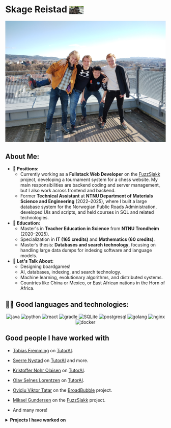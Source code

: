 <h1> Skage Reistad  <img src="karuBear.jpg" width="45" align="center"/> </h1> 
<div align="center">
<img src="SverreSkageKrisogSimon.jpg">
</div>

## About Me:

- **🚀 Positions:**
    - Currently working as a **Fullstack Web Developer** on the [FuzzSjakk](https://github.com/mikelism/fuzzpwa) project, developing a tournament system for a chess website. My main responsibilities are backend coding and server management, but I also work across frontend and backend.
    - Former **Technical Assistant** at **NTNU Department of Materials Science and Engineering** (2022–2025), where I built a large database system for the Norwegian Public Roads Administration, developed UIs and scripts, and held courses in SQL and related technologies.
- **🏦 Education:**
    - Master's in **Teacher Education in Science** from **NTNU Trondheim** (2020–2025).
    - Specialization in **IT (165 credits)** and **Mathematics (60 credits)**.  
    - Master’s thesis: **Databases and search technology**, focusing on handling large data dumps for indexing software and language models.  
- **💬 Let's Talk About:** 
    - Designing boardgames!
    - AI, databases, indexing, and search technology.
    - Machine learning, evolutionary algorithms, and distributed systems.
    - Countries like China or Mexico, or East African nations in the Horn of Africa.

<h2> 🧑‍💻 Good languages and technologies: </h2>

<div align="center">
    <img src="https://www.vectorlogo.zone/logos/java/java-icon.svg" alt="java"                          width="75" height="75"/>  
    <img src="https://www.vectorlogo.zone/logos/python/python-icon.svg" alt="python"                    width="65" height="65"/>
    <img src="https://www.vectorlogo.zone/logos/reactjs/reactjs-icon.svg" alt="react"                   width="55" height="65"/>
    <img src="https://www.vectorlogo.zone/logos/gradle/gradle-icon.svg" alt="gradle"                    width="55" height="65"/>
    <img src="https://www.vectorlogo.zone/logos/sqlite/sqlite-icon.svg" alt="SQLite"                    width="75" height="65"/>
    <img src="https://www.vectorlogo.zone/logos/postgresql/postgresql-icon.svg" alt="postgresql"        width="75" height="65"/>
    <img src="https://www.vectorlogo.zone/logos/golang/golang-icon.svg" alt="golang"                    width="75" height="65"/>
    <img src="https://www.vectorlogo.zone/logos/nginx/nginx-icon.svg" alt="nginx"                       width="75" height="65"/>
    <img src="https://www.vectorlogo.zone/logos/docker/docker-official.svg" alt="docker"                width="75" height="65"/>
</div>

<h2> Good people I have worked with </h3>

- [Tobias Fremming](https://github.com/tobiasfremming) on [TutorAI](https://github.com/SverreNystad/TutorAI).
- [Sverre Nystad](https://github.com/SverreNystad) on [TutorAI](https://github.com/SverreNystad/TutorAI) and more.
- [Kristoffer Nohr Olaisen](https://github.com/Knolaisen) on  [TutorAI](https://github.com/SverreNystad/TutorAI).
- [Olav Selnes Lorentzen](https://github.com/olavsl) on [TutorAI](https://github.com/SverreNystad/TutorAI).
- [Ovidiu Viktor Tatar](https://github.com/Impelon) on the [BroadBubble](https://github.com/LockedInTheSkage/BroadBubble) project.
- [Mikael Gundersen](https://github.com/mikelism) on the [FuzzSjakk](https://github.com/mikelism/fuzzpwa) project.

- And many more!

<details>
  <summary><strong>Projects I have worked on</strong></summary>
  <br>
  
  <div align="center">

  <h3><a href="https://github.com/CogitoNTNU/TutorAI" width="200">TutorAI</a></h3>
  <p> 
  TutorAI is a RAG system capable of assisting with learning academic subjects using user-provided documents. Supported OCR for scanned books and articles. My work focused on OCR integration and vector search, but I contributed across the stack.
  </p>
  <br><img src="https://github.com/CogitoNTNU/TutorAI/blob/main/docs/images/TutorAI.png">
  <hr>

  <h3><a href="https://github.com/LockedInTheSkage/BroadBubble" width="200">Broad Bubble</a></h3>
  <p> 
  Agent-based simulation exploring ways to reduce isolation in social media. We extended an earlier research project to introduce customizable tools for studying filter bubbles. Published in *"Broadening the Bubble: Technological Countermeasures to Isolation in an Agent-based Simulation of Social Media"*.

The model builds upon the foundational work described in "The triple filter bubble: Using agent-based modeling to test a meta-theoretical framework for the emergence of filter bubbles and echo chambers" by Daniel Geschke and his team.
  </p>
  <br><img src="broadBubble.gif">
  <hr>

  <h3><a href="https://github.com/CogitoNTNU/CrawlAI">CrawlAI</a></h3>
  <p>
  Machine learning project where we trained a figure to walk using iterative evolutionary algorithms. I worked mainly on coordination and supporting tasks across all fronts.
  </p>
  <hr>

  <h3><a href="https://github.com/LockedInTheSkage/TrulsChecker">TrulsChecker</a></h3>
  <p>
  A personal chess AI project written in a low-level language, designed to beat my friend Truls.
  </p>
  <hr>
  
</div>
</details>
